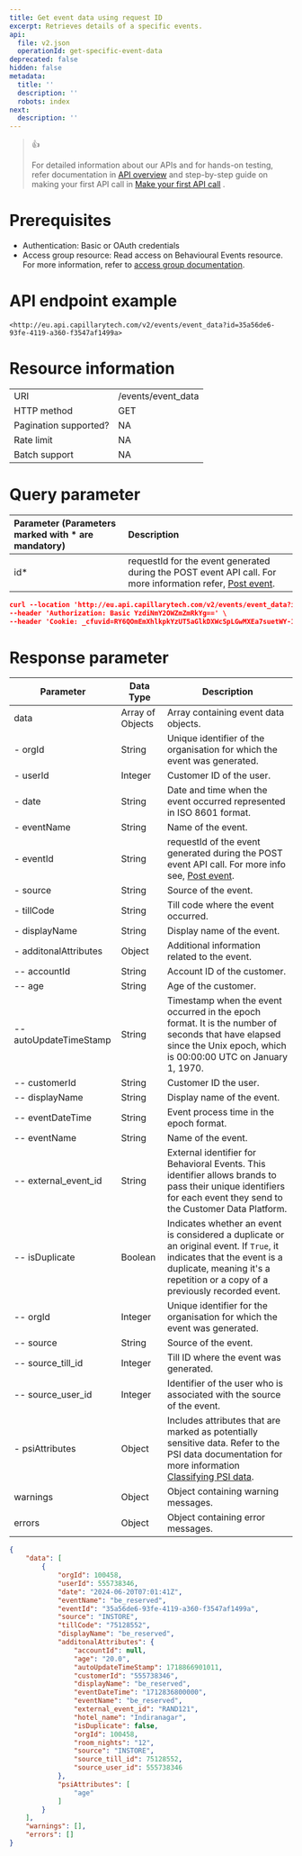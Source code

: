 ```yaml
---
title: Get event data using request ID
excerpt: Retrieves details of a specific events.
api:
  file: v2.json
  operationId: get-specific-event-data
deprecated: false
hidden: false
metadata:
  title: ''
  description: ''
  robots: index
next:
  description: ''
---
```

> 👍 
> 
> For detailed information about our APIs and for hands-on testing, refer documentation in [API overview](https://docs.capillarytech.com/reference/apioverview) and  step-by-step guide on making your first API call in [Make your first API call](https://docs.capillarytech.com/reference/make-your-first-api-call) .

# Prerequisites

-    Authentication: Basic or OAuth credentials
-    Access group resource: Read access on Behavioural Events resource. For more information, refer to [access group documentation](https://docs.capillarytech.com/docs/access-group).

# API endpoint example

`<http://eu.api.capillarytech.com/v2/events/event_data?id=35a56de6-93fe-4119-a360-f3547af1499a>`

# Resource information

|                       |                    |
| :-------------------- | :----------------- |
| URI                   | /events/event_data |
| HTTP method           | GET                |
| Pagination supported? | NA                 |
| Rate limit            | NA                 |
| Batch support         | NA                 |

# Query parameter

| Parameter (Parameters marked with \* are mandatory) | Description                                                                                                                                                      |
| :-------------------------------------------------- | :--------------------------------------------------------------------------------------------------------------------------------------------------------------- |
| id\*                                                | requestId for the event generated during the POST event API call. For more information refer, [Post event](https://docs.capillarytech.com/reference/post-event). |

```json Sample request
curl --location 'http://eu.api.capillarytech.com/v2/events/event_data?id=35a56de6-93fe-4119-a360-f3547af1499a' \
--header 'Authorization: Basic YzdiNmY2OWZmZmRkYg==' \
--header 'Cookie: _cfuvid=RY6QOmEmXhlkpkYzUT5aGlkDXWcSpLGwMXEa7suetWY-1719207183918-0.0.1.1-604800000'
```

# Response parameter

| Parameter               | Data Type        | Description                                                                                                                                                                                                                             |
| ----------------------- | ---------------- | --------------------------------------------------------------------------------------------------------------------------------------------------------------------------------------------------------------------------------------- |
| data                    | Array of Objects | Array containing event data objects.                                                                                                                                                                                                    |
| - orgId                 | String           | Unique identifier of the organisation for which the event was generated.                                                                                                                                                                |
| - userId                | Integer          | Customer ID of the user.                                                                                                                                                                                                                |
| - date                  | String           | Date and time when the event occurred represented in ISO 8601 format.                                                                                                                                                                   |
| - eventName             | String           | Name of the event.                                                                                                                                                                                                                      |
| - eventId               | String           | requestId of the event generated during the POST event API call. For more info see, [Post event](https://docs.capillarytech.com/reference/post-event).                                                                                  |
| - source                | String           | Source of the event.                                                                                                                                                                                                                    |
| - tillCode              | String           | Till code where the event occurred.                                                                                                                                                                                                     |
| - displayName           | String           | Display name of the event.                                                                                                                                                                                                              |
| - additonalAttributes   | Object           | Additional information related to the event.                                                                                                                                                                                            |
| \-- accountId           | String           | Account ID of the customer.                                                                                                                                                                                                             |
| \-- age                 | String           | Age of the customer.                                                                                                                                                                                                                    |
| \-- autoUpdateTimeStamp | String           | Timestamp when the event occurred in the epoch format. It is the number of seconds that have elapsed since the Unix epoch, which is 00:00:00 UTC on January 1, 1970.                                                                    |
| \-- customerId          | String           | Customer ID the user.                                                                                                                                                                                                                   |
| \-- displayName         | String           | Display name of the event.                                                                                                                                                                                                              |
| \-- eventDateTime       | String           | Event process time in the epoch format.                                                                                                                                                                                                 |
| \-- eventName           | String           | Name of the event.                                                                                                                                                                                                                      |
| \-- external_event_id   | String           | External identifier for Behavioral Events. This identifier allows brands to pass their unique identifiers for each event they send to the Customer Data Platform.                                                                       |
| \-- isDuplicate         | Boolean          | Indicates whether an event is considered a duplicate or an original event. If `True`, it indicates that the event is a duplicate, meaning it's a repetition or a copy of a previously recorded event.                                   |
| \-- orgId               | Integer          | Unique identifier for the organisation for which the event was generated.                                                                                                                                                               |
| \-- source              | String           | Source of the event.                                                                                                                                                                                                                    |
| \-- source_till_id      | Integer          | Till ID where the event was generated.                                                                                                                                                                                                  |
| \-- source_user_id      | Integer          | Identifier of the user who is associated with the source of the event.                                                                                                                                                                  |
| - psiAttributes         | Object           | Includes attributes that are marked as potentially sensitive data. Refer to the PSI data documentation for more information [Classifying PSI data](https://docs.capillarytech.com/docs/classify-potentially-sensitive-information-psi). |
| warnings                | Object           | Object containing warning messages.                                                                                                                                                                                                     |
| errors                  | Object           | Object containing error messages.                                                                                                                                                                                                       |

```json Sample response
{
    "data": [
        {
            "orgId": 100458,
            "userId": 555738346,
            "date": "2024-06-20T07:01:41Z",
            "eventName": "be_reserved",
            "eventId": "35a56de6-93fe-4119-a360-f3547af1499a",
            "source": "INSTORE",
            "tillCode": "75128552",
            "displayName": "be_reserved",
            "additonalAttributes": {
                "accountId": null,
                "age": "20.0",
                "autoUpdateTimeStamp": 1718866901011,
                "customerId": "555738346",
                "displayName": "be_reserved",
                "eventDateTime": "1712836800000",
                "eventName": "be_reserved",
                "external_event_id": "RAND121",
                "hotel_name": "Indiranagar",
                "isDuplicate": false,
                "orgId": 100458,
                "room_nights": "12",
                "source": "INSTORE",
                "source_till_id": 75128552,
                "source_user_id": 555738346
            },
            "psiAttributes": [
                "age"
            ]
        }
    ],
    "warnings": [],
    "errors": []
}
```